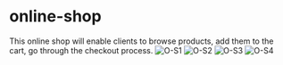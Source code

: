 # online-shop
This online shop will enable clients to browse products, add them to the cart, go through the checkout process.
![O-S1](https://github.com/jagritbhatia/online-shop/assets/90523447/8903d142-f0e4-4168-93ea-16596477dd82)
![O-S2](https://github.com/jagritbhatia/online-shop/assets/90523447/eabdd11f-8351-474a-950e-52f5df63a7d6)
![O-S3](https://github.com/jagritbhatia/online-shop/assets/90523447/8bb8fa56-11d5-4336-9188-5b0c8d0200f5)
![O-S4](https://github.com/jagritbhatia/online-shop/assets/90523447/e92be2f6-a09d-4358-a2e5-3e107afc0b18)
